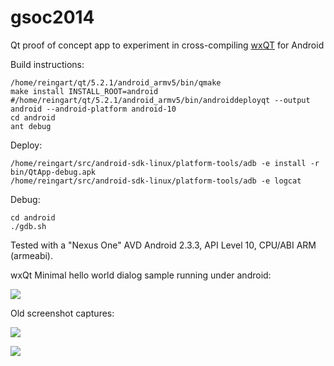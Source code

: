 gsoc2014
========

Qt proof of concept app to experiment in cross-compiling [wxQT](http://wiki.wxwidgets.org/WxQt) for Android

Build instructions:

    /home/reingart/qt/5.2.1/android_armv5/bin/qmake
    make install INSTALL_ROOT=android
    #/home/reingart/qt/5.2.1/android_armv5/bin/androiddeployqt --output android --android-platform android-10
    cd android
    ant debug


Deploy:

    /home/reingart/src/android-sdk-linux/platform-tools/adb -e install -r bin/QtApp-debug.apk
    /home/reingart/src/android-sdk-linux/platform-tools/adb -e logcat

Debug:

    cd android
    ./gdb.sh

Tested with a "Nexus One" AVD Android 2.3.3, API Level 10, CPU/ABI ARM (armeabi).

wxQt Minimal hello world dialog sample running under android:

![](https://18366829875916615714.googlegroups.com/attach/f33f364ba1c0aa0d/wxQtAndroid.png?part=4&view=1&vt=ANaJVrHaA74Ip18Ze-R3TH_XVYP97aQzqUMiUVSIJtIq-XmfKM1wBD93acw3HhPpVmeLR6InzfjLDyK1D9yIFnu1nKcgEeY3bn39ilCyhIfV6IusfGlJs-I) 

Old screenshot captures:

![](https://dl.dropboxusercontent.com/u/75600582/gsoc2014/android_screen.png)

![](https://dl.dropboxusercontent.com/u/75600582/gsoc2014/android_app.png)



